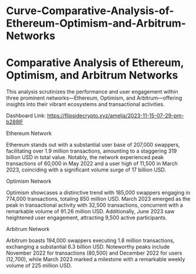 # Curve-Comparative-Analysis-of-Ethereum-Optimism-and-Arbitrum-Networks
# Comparative Analysis of Ethereum, Optimism, and Arbitrum Networks

This analysis scrutinizes the performance and user engagement within three prominent networks—Ethereum, Optimism, and Arbitrum—offering insights into their vibrant ecosystems and transactional activities.

Dashboard Link: https://flipsidecrypto.xyz/amelja/2023-11-15-07-29-pm-b289lF 

Ethereum Network

Ethereum stands out with a substantial user base of 207,000 swappers, facilitating over 1.9 million transactions, amounting to a staggering 319 billion USD in total value. Notably, the network experienced peak transactions of 60,000 in May 2022 and a user high of 11,500 in March 2023, coinciding with a significant volume surge of 17 billion USD.

Optimism Network

Optimism showcases a distinctive trend with 185,000 swappers engaging in 774,000 transactions, totaling 850 million USD. March 2023 emerged as the peak in transactional activity with 32,500 transactions, concurrent with a remarkable volume of 91.26 million USD. Additionally, June 2023 saw heightened user engagement, attracting 9,500 active participants.

Arbitrum Network

Arbitrum boasts 194,000 swappers executing 1.8 million transactions, exchanging a substantial 6.3 billion USD. Noteworthy peaks include November 2022 for transactions (80,500) and December 2022 for users (12,700), while March 2023 marked a milestone with a remarkable weekly volume of 225 million USD.


